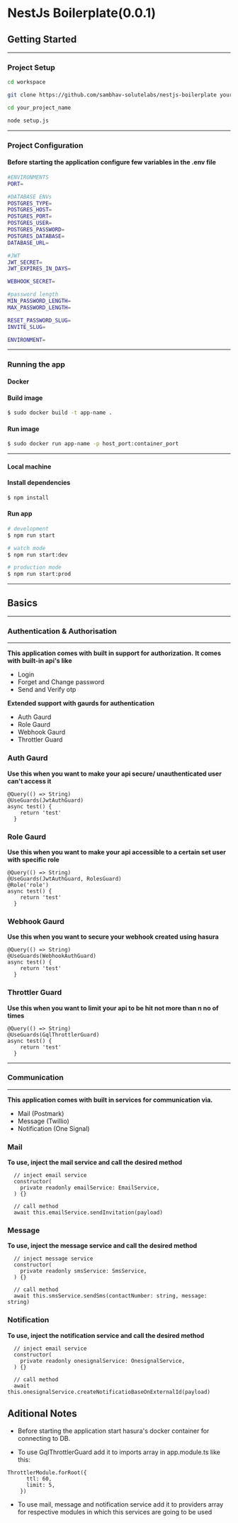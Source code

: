 # NestJs Boilerplate(0.0.1)

## Getting Started

---

### Project Setup

```bash
cd workspace

git clone https://github.com/sambhav-solutelabs/nestjs-boilerplate your_project_name
```

```bash
cd your_project_name

node setup.js
```

---

### Project Configuration

#### Before starting the application configure few variables in the .env file

```bash
#ENVIRONMENTS
PORT=

#DATABASE ENVs
POSTGRES_TYPE=
POSTGRES_HOST=
POSTGRES_PORT=
POSTGRES_USER=
POSTGRES_PASSWORD=
POSTGRES_DATABASE=
DATABASE_URL=

#JWT
JWT_SECRET=
JWT_EXPIRES_IN_DAYS=

WEBHOOK_SECRET=

#password length
MIN_PASSWORD_LENGTH=
MAX_PASSWORD_LENGTH=

RESET_PASSWORD_SLUG=
INVITE_SLUG=

ENVIRONMENT=
```

---

### Running the app

#### Docker

#### Build image

```bash
$ sudo docker build -t app-name .
```

#### Run image

```bash
$ sudo docker run app-name -p host_port:container_port
```

---

#### Local machine

#### Install dependencies

```bash
$ npm install
```

#### Run app

```bash
# development
$ npm run start

# watch mode
$ npm run start:dev

# production mode
$ npm run start:prod
```

---

## Basics

---

### Authentication & Authorisation

---

**This application comes with built in support for authorization.**
**It comes with built-in api's like**

- Login
- Forget and Change password
- Send and Verify otp

**Extended support with gaurds for authentication**

- Auth Gaurd
- Role Gaurd
- Webhook Gaurd
- Throttler Guard

### Auth Gaurd

**Use this when you want to make your api secure/ unauthenticated user can't access it**

```
@Query(() => String)
@UseGuards(JwtAuthGuard)
async test() {
    return 'test'
  }
```

### Role Gaurd

**Use this when you want to make your api accessible to a certain set user with specific role**

```
@Query(() => String)
@UseGuards(JwtAuthGuard, RolesGuard)
@Role('role')
async test() {
    return 'test'
  }
```

### Webhook Gaurd

**Use this when you want to secure your webhook created using hasura**

```
@Query(() => String)
@UseGuards(WebhookAuthGuard)
async test() {
    return 'test'
  }
```

### Throttler Guard

**Use this when you want to limit your api to be hit not more than n no of times**

```
@Query(() => String)
@UseGuards(GqlThrottlerGuard)
async test() {
    return 'test'
  }
```

---

### Communication

---

**This application comes with built in services for communication via.**

- Mail (Postmark)
- Message (Twillio)
- Notification (One Signal)

### Mail

**To use, inject the mail service and call the desired method**

```
  // inject email service
  constructor(
    private readonly emailService: EmailService,
  ) {}

  // call method
  await this.emailService.sendInvitation(payload)
```

### Message

**To use, inject the message service and call the desired method**

```
  // inject message service
  constructor(
    private readonly smsService: SmsService,
  ) {}

  // call method
  await this.smsService.sendSms(contactNumber: string, message: string)
```

### Notification

**To use, inject the notification service and call the desired method**

```
  // inject email service
  constructor(
    private readonly onesignalService: OnesignalService,
  ) {}

  // call method
  await this.onesignalService.createNotificatioBaseOnExternalId(payload)
```

## Aditional Notes

- Before starting the application start hasura's docker container for connecting to DB.

- To use GqlThrottlerGuard add it to imports array in app.module.ts like this:

```
ThrottlerModule.forRoot({
      ttl: 60,
      limit: 5,
    })
```

- To use mail, message and notification service add it to providers array for respective modules in which this services are going to be used
